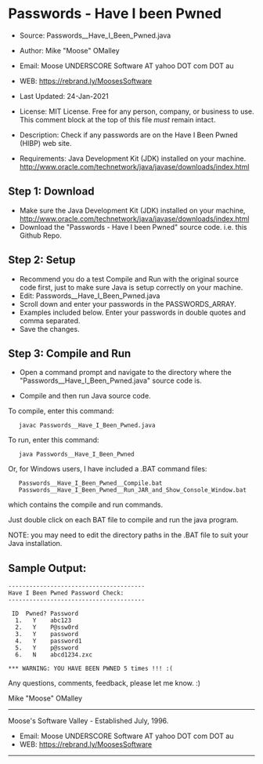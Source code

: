 # Passwords - Have I been Pwned

* Source:  Passwords__Have_I_Been_Pwned.java
* Author:  Mike "Moose" OMalley
* Email:   Moose UNDERSCORE Software AT yahoo DOT com DOT au
* WEB:     https://rebrand.ly/MoosesSoftware
* Last Updated:    24-Jan-2021
* License: MIT License.
           Free for any person, company, or business to use.
           This comment block at the top of this file *must* remain intact.

* Description:  Check if any passwords are on the Have I Been Pwned (HIBP) web site.
* Requirements: Java Development Kit (JDK) installed on your machine.
                http://www.oracle.com/technetwork/java/javase/downloads/index.html


## Step 1: Download
* Make sure the Java Development Kit (JDK) installed on your machine, http://www.oracle.com/technetwork/java/javase/downloads/index.html
* Download the "Passwords - Have I been Pwned" source code. i.e. this Github Repo.


## Step 2: Setup
* Recommend you do a test Compile and Run with the original source code first,
just to make sure Java is setup correctly on your machine.
* Edit: Passwords__Have_I_Been_Pwned.java
* Scroll down and enter your passwords in the PASSWORDS_ARRAY.
* Examples included below.  Enter your passwords in double quotes and comma separated.
* Save the changes.


## Step 3: Compile and Run

* Open a command prompt and navigate to the directory where the "Passwords__Have_I_Been_Pwned.java"
source code is.

* Compile and then run Java source code.

To compile, enter this command:
```
   javac Passwords__Have_I_Been_Pwned.java
```

To run, enter this command:
```
   java Passwords__Have_I_Been_Pwned
```

Or, for Windows users, I have included a .BAT command files:
```
   Passwords__Have_I_Been_Pwned__Compile.bat
   Passwords__Have_I_Been_Pwned__Run_JAR_and_Show_Console_Window.bat
```
which contains the compile and run commands.

Just double click on each BAT file to compile and run the java program.

NOTE: you may need to edit the directory paths in the .BAT file
to suit your Java installation.


## Sample Output:

```
---------------------------------------
Have I Been Pwned Password Check:
---------------------------------------

 ID  Pwned? Password
  1.   Y    abc123
  2.   Y    P@ssw0rd
  3.   Y    password
  4.   Y    password1
  5.   Y    p@ssword
  6.   N    abcd1234.zxc

*** WARNING: YOU HAVE BEEN PWNED 5 times !!! :(
```

Any questions, comments, feedback, please let me know.  :)

 Mike "Moose" OMalley
____________________________________________________
Moose's Software Valley - Established July, 1996.
* Email:  Moose UNDERSCORE Software AT yahoo DOT com DOT au
* WEB: https://rebrand.ly/MoosesSoftware
____________________________________________________

